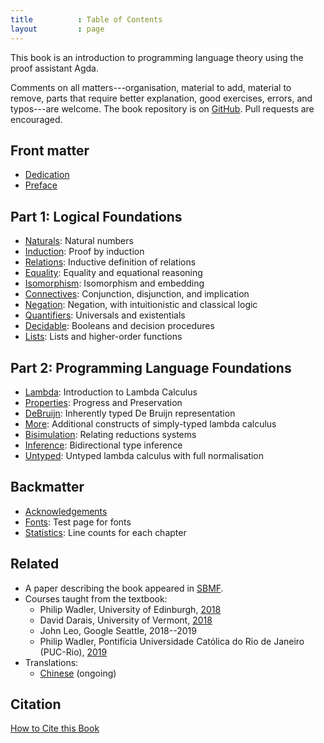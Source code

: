 ```yaml
---
title          : Table of Contents
layout         : page
---
```


This book is an introduction to programming language theory using the
proof assistant Agda.

Comments on all matters---organisation, material to add, material to
remove, parts that require better explanation, good exercises, errors,
and typos---are welcome.  The book repository is on [GitHub].
Pull requests are encouraged.  

## Front matter

  - [Dedication](/Dedication/)
  - [Preface](/Preface/)

## Part 1: Logical Foundations

  - [Naturals](/Naturals/): Natural numbers
  - [Induction](/Induction/): Proof by induction
  - [Relations](/Relations/): Inductive definition of relations
  - [Equality](/Equality/): Equality and equational reasoning
  - [Isomorphism](/Isomorphism/): Isomorphism and embedding
  - [Connectives](/Connectives/): Conjunction, disjunction, and implication
  - [Negation](/Negation/): Negation, with intuitionistic and classical logic
  - [Quantifiers](/Quantifiers/): Universals and existentials
  - [Decidable](/Decidable/): Booleans and decision procedures
  - [Lists](/Lists/): Lists and higher-order functions

## Part 2: Programming Language Foundations

  - [Lambda](/Lambda/): Introduction to Lambda Calculus
  - [Properties](/Properties/): Progress and Preservation
  - [DeBruijn](/DeBruijn/): Inherently typed De Bruijn representation
  - [More](/More/): Additional constructs of simply-typed lambda calculus
  - [Bisimulation](/Bisimulation/): Relating reductions systems
  - [Inference](/Inference/): Bidirectional type inference
  - [Untyped](/Untyped/): Untyped lambda calculus with full normalisation

## Backmatter

  - [Acknowledgements](/Acknowledgements/)
  - [Fonts](/Fonts/): Test page for fonts
  - [Statistics](/Statistics/): Line counts for each chapter

## Related

  - A paper describing the book appeared in [SBMF][sbmf].
  - Courses taught from the textbook:
    * Philip Wadler, University of Edinburgh,
      [2018](/TSPL/)
    * David Darais, University of Vermont,
      [2018](http://david.darais.com/courses/fa2018-cs295A/)
    * John Leo, Google Seattle, 2018--2019 
    * Philip Wadler, Pontifícia Universidade Católica do Rio de Janeiro (PUC-Rio),
      [2019](/PUC/)
  - Translations:
    * [Chinese](https://agda-zh.github.io/PLFA-zh/) (ongoing)

## Citation

[How to Cite this Book](cite.md)

[wen]: https://github.com/wenkokke
[phil]: https://homepages.inf.ed.ac.uk/wadler/
[GitHub]: https://github.com/plfa/plfa.github.io/
[sbmf]: https://homepages.inf.ed.ac.uk/wadler/topics/agda.html#sbmf
